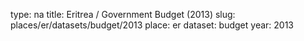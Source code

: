 type: na
title: Eritrea / Government Budget (2013)
slug: places/er/datasets/budget/2013
place: er
dataset: budget
year: 2013
